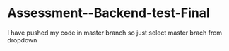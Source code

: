 # Assessment--Backend-test-Final

I have pushed my code in master branch so just select master brach from dropdown

